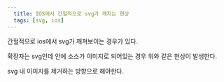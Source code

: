 ```yaml
---
  title: IOS에서 간헐적으로 svg가 깨지는 현상
  tags: [svg, ios]
---
```


간헐적으로 ios에서 svg가 깨져보이는 경우가 있다.

확장자는 svg인데 안에 소스가 이미지로 되어있는 경우 위와 같은 현상이 발생한다.

svg 내 이미지를 제거하는 방향으로 해야한다.
